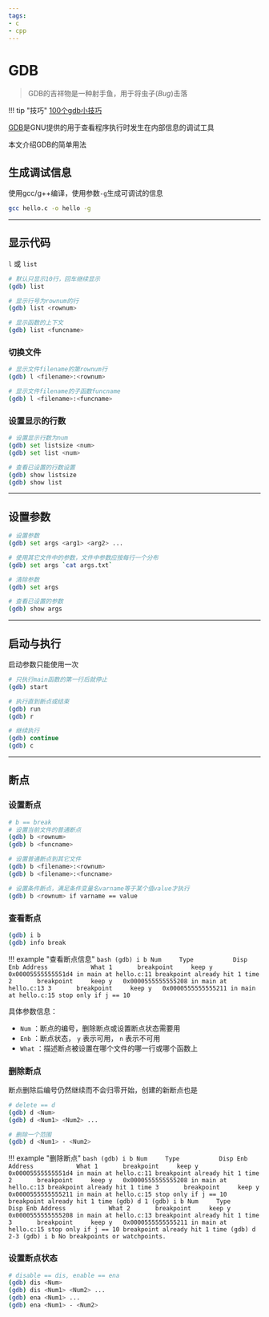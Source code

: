```yaml
---
tags:
- c
- cpp
---
```


# GDB

> GDB的吉祥物是一种射手鱼，用于将虫子(*Bug*)击落

!!! tip "技巧"
    [100个gdb小技巧](https://wizardforcel.gitbooks.io/100-gdb-tips/content/)

[GDB](https://sourceware.org/gdb/)是GNU提供的用于查看程序执行时发生在内部信息的调试工具

本文介绍GDB的简单用法

## 生成调试信息

使用gcc/g++编译，使用参数`-g`生成可调试的信息

```bash
gcc hello.c -o hello -g
```

---

## 显示代码

`l` 或 `list`

```bash
# 默认只显示10行，回车继续显示
(gdb) list

# 显示行号为rownum的行
(gdb) list <rownum>

# 显示函数的上下文
(gdb) list <funcname>
```

### 切换文件

```bash
# 显示文件filename的第rownum行
(gdb) l <filename>:<rownum>

# 显示文件filename的子函数funcname
(gdb) l <filename>:<funcname>
```

### 设置显示的行数

```bash
# 设置显示行数为num
(gdb) set listsize <num>
(gdb) set list <num>

# 查看已设置的行数设置
(gdb) show listsize
(gdb) show list
```

---

## 设置参数

```bash
# 设置参数
(gdb) set args <arg1> <arg2> ...

# 使用其它文件中的参数，文件中参数应按每行一个分布
(gdb) set args `cat args.txt`

# 清除参数
(gdb) set args

# 查看已设置的参数
(gdb) show args
```

---

## 启动与执行

启动参数只能使用一次

```bash
# 只执行main函数的第一行后就停止
(gdb) start

# 执行直到断点或结束
(gdb) run
(gdb) r

# 继续执行
(gdb) continue
(gdb) c
```

---

## 断点

### 设置断点

```bash
# b == break
# 设置当前文件的普通断点
(gdb) b <rownum>
(gdb) b <funcname>

# 设置普通断点到其它文件
(gdb) b <filename>:<rownum>
(gdb) b <filename>:<funcname>

# 设置条件断点，满足条件变量名varname等于某个值value才执行
(gdb) b <rownum> if varname == value
```

### 查看断点

```bash
(gdb) i b
(gdb) info break
```

!!! example "查看断点信息"
    ```bash
    (gdb) i b
    Num     Type           Disp Enb Address            What
    1       breakpoint     keep y   0x00005555555551d4 in main at hello.c:11
            breakpoint already hit 1 time
    2       breakpoint     keep y   0x0000555555555208 in main at hello.c:13
    3       breakpoint     keep y   0x0000555555555211 in main at hello.c:15
            stop only if j == 10
    ```

具体参数信息：

- `Num` ：断点的编号，删除断点或设置断点状态需要用
- `Enb` ：断点状态， `y` 表示可用， `n` 表示不可用
- `What` ：描述断点被设置在哪个文件的哪一行或哪个函数上

### 删除断点

断点删除后编号仍然继续而不会归零开始，创建的新断点也是

```bash
# delete == d
(gdb) d <Num>
(gdb) d <Num1> <Num2> ... 

# 删除一个范围
(gdb) d <Num1> - <Num2>
```

!!! example "删除断点"
    ```bash
    (gdb) i b
    Num     Type           Disp Enb Address            What
    1       breakpoint     keep y   0x00005555555551d4 in main at hello.c:11
            breakpoint already hit 1 time
    2       breakpoint     keep y   0x0000555555555208 in main at hello.c:13
            breakpoint already hit 1 time
    3       breakpoint     keep y   0x0000555555555211 in main at hello.c:15
            stop only if j == 10
            breakpoint already hit 1 time
    (gdb) d 1
    (gdb) i b
    Num     Type           Disp Enb Address            What
    2       breakpoint     keep y   0x0000555555555208 in main at hello.c:13
            breakpoint already hit 1 time
    3       breakpoint     keep y   0x0000555555555211 in main at hello.c:15
            stop only if j == 10
            breakpoint already hit 1 time
    (gdb) d 2-3
    (gdb) i b
    No breakpoints or watchpoints.
    ```

### 设置断点状态

```bash
# disable == dis, enable == ena
(gdb) dis <Num>
(gdb) dis <Num1> <Num2> ...
(gdb) ena <Num1> ...
(gdb) ena <Num1> - <Num2>
```
